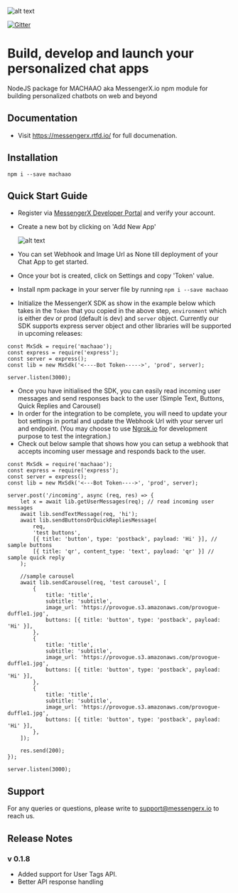 ![alt text](https://www.messengerx.io/img/logo.png 'MessengerX.io')  

[![Gitter](https://badges.gitter.im/messengerx-io/community.svg)](https://gitter.im/messengerx-io/community?utm_source=badge&utm_medium=badge&utm_campaign=pr-badge)  

# Build, develop and launch your personalized chat apps

NodeJS package for MACHAAO aka MessengerX.io
npm module for building personalized chatbots on web and beyond

## Documentation

-   Visit https://messengerx.rtfd.io/ for full documenation.

## Installation

```
npm i --save machaao
```

## Quick Start Guide

-   Register via [MessengerX Developer Portal](https://portal.messengerx.io) and verify your account.
-   Create a new bot by clicking on 'Add New App'

    ![alt text](https://messengerx.readthedocs.io/en/latest/_images/mxio_home.png 'Create a new bot')

-   You can set Webhook and Image Url as None till deployment of your Chat App to get started.
-   Once your bot is created, click on Settings and copy 'Token' value.
-   Install npm package in your server file by running `npm i --save machaao`
-   Initialize the MessengerX SDK as show in the example below which takes in the `Token` that you copied in the above step, `environment` which is either dev or prod (default is dev) and `server` object. Currently our SDK supports express server object and other libraries will be supported in upcoming releases:

```
const MxSdk = require('machaao');
const express = require('express');
const server = express();
const lib = new MxSdk('<----Bot Token----->', 'prod', server);

server.listen(3000);

```

-   Once you have initialised the SDK, you can easily read incoming user messages and send responses back to the user (Simple Text, Buttons, Quick Replies and Carousel)
-   In order for the integration to be complete, you will need to update your bot settings in portal and update the Webhook Url with your server url and endpoint. (You may choose to use [Ngrok.io](https://ngrok.io) for development purpose to test the integration.)
-   Check out below sample that shows how you can setup a webhook that accepts incoming user message and responds back to the user.

```
const MxSdk = require('machaao');
const express = require('express');
const server = express();
const lib = new MxSdk('<---Bot Token---->', 'prod', server);

server.post('/incoming', async (req, res) => {
	let x = await lib.getUserMessages(req); // read incoming user messages
	await lib.sendTextMessage(req, 'hi');
	await lib.sendButtonsOrQuickRepliesMessage(
		req,
		'test buttons',
		[{ title: 'button', type: 'postback', payload: 'Hi' }], // sample buttons
		[{ title: 'qr', content_type: 'text', payload: 'qr' }] // sample quick reply
	);

	//sample carousel
	await lib.sendCarousel(req, 'test carousel', [
		{
			title: 'title',
			subtitle: 'subtitle',
			image_url: 'https://provogue.s3.amazonaws.com/provogue-duffle1.jpg',
			buttons: [{ title: 'button', type: 'postback', payload: 'Hi' }],
		},
		{
			title: 'title',
			subtitle: 'subtitle',
			image_url: 'https://provogue.s3.amazonaws.com/provogue-duffle1.jpg',
			buttons: [{ title: 'button', type: 'postback', payload: 'Hi' }],
		},
		{
			title: 'title',
			subtitle: 'subtitle',
			image_url: 'https://provogue.s3.amazonaws.com/provogue-duffle1.jpg',
			buttons: [{ title: 'button', type: 'postback', payload: 'Hi' }],
		},
	]);

	res.send(200);
});

server.listen(3000);

```

## Support

For any queries or questions, please write to [support@messengerx.io](mailto:support@messengerx.io) to reach us.

## Release Notes

### v 0.1.8

-   Added support for User Tags API.
-   Better API response handling
